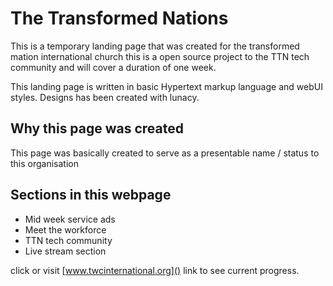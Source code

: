 # The Transformed Nations

This is a temporary landing page that was created for the transformed mation international church this is a open source project to the TTN tech community and will cover a duration of one week.

This landing page is written in basic Hypertext markup language and webUI styles. Designs has been created with lunacy.


## Why this page was created

This page was basically created to serve as a presentable name / status to this organisation

## Sections in this webpage
- Mid week service ads
- Meet the workforce
- TTN tech community
- Live stream section


click or visit [www.twcinternational.org]()  link to see current progress.